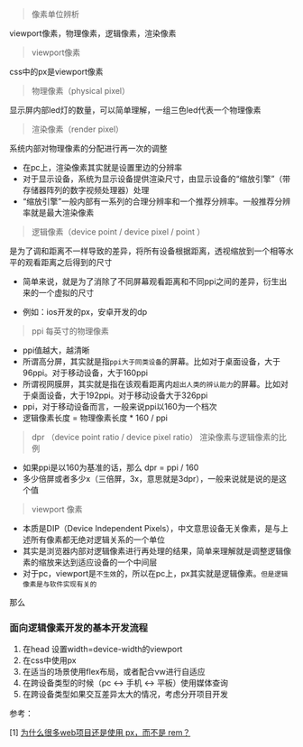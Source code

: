 > 像素单位辨析

viewport像素，物理像素，逻辑像素，渲染像素

> viewport像素

css中的px是viewport像素

> 物理像素（physical pixel）

显示屏内部led灯的数量，可以简单理解，一组三色led代表一个物理像素

> 渲染像素（render pixel）

系统内部对物理像素的分配进行再一次的调整

- 在pc上，渲染像素其实就是设置里边的分辨率
- 对于显示设备，系统为显示设备提供渲染尺寸，由显示设备的“缩放引擎”（带存储器阵列的数字视频处理器）处理
- “缩放引擎”一般内部有一系列的合理分辨率和一个推荐分辨率。一般推荐分辨率就是最大渲染像素

> 逻辑像素（device point / device pixel / point ）

是为了调和距离不一样导致的差异，将所有设备根据距离，透视缩放到一个相等水平的观看距离之后得到的尺寸

- 简单来说，就是为了消除了不同屏幕观看距离和不同ppi之间的差异，衍生出来的一个虚拟的尺寸

- 例如：ios开发的px，安卓开发的dp

> ppi 每英寸的物理像素

- ppi值越大，越清晰
- 所谓高分屏，其实就是指`ppi大于同类设备`的屏幕。比如对于桌面设备，大于96ppi。对于移动设备，大于160ppi
- 所谓视网膜屏，其实就是指在该观看距离内`超出人类的辨认能力`的屏幕。比如对于桌面设备，大于192ppi。对于移动设备大于326ppi
- ppi，对于移动设备而言，一般来说ppi以160为一个档次
- 逻辑像素长度 = 物理像素长度 * 160 / ppi

> dpr （device point ratio / device pixel ratio） 渲染像素与逻辑像素的比例

- 如果ppi是以160为基准的话，那么 dpr = ppi / 160
- 多少倍屏或者多少x（三倍屏，3x，意思就是3dpr），一般来说就是说的是这个值

> viewport 像素

- 本质是DIP（Device Independent Pixels），中文意思设备无关像素，是与上述所有像素都无绝对逻辑关系的一个单位
- 其实是浏览器内部对逻辑像素进行再处理的结果，简单来理解就是调整逻辑像素的缩放来达到适应设备的一个中间层
- 对于pc，viewport是`不生效`的，所以在pc上，px其实就是逻辑像素。`但是逻辑像素是与软件实现有关的`

那么

### **面向逻辑像素开发的基本开发流程**

1. 在head 设置width=device-width的viewport
2. 在css中使用px
3. 在适当的场景使用flex布局，或者配合vw进行自适应
4. 在跨设备类型的时候（pc <-> 手机 <-> 平板）使用媒体查询
5. 在跨设备类型如果交互差异太大的情况，考虑分开项目开发

参考：

[1] [为什么很多web项目还是使用 px，而不是 rem？](https://www.zhihu.com/question/313971223/answer/628236155)






